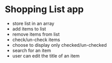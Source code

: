 # Shopping List app
- store list in an array
- add items to list
- remove items from list
- check/un-check items
- choose to display only checked/un-checked
- search for an item
- user can edit the title of an item